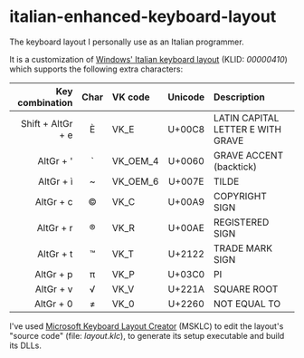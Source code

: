 # italian-enhanced-keyboard-layout
The keyboard layout I personally use as an Italian programmer.

It is a customization of [Windows' Italian keyboard layout](https://kbdlayout.info/KBDIT/) (KLID: *00000410*) which supports the following extra characters:

| Key combination   | Char | VK code  | Unicode | Description                       |
|------------------:|:----:|:---------|:-------:|:----------------------------------|
| Shift + AltGr + e | È    | VK_E     | U+00C8  | LATIN CAPITAL LETTER E WITH GRAVE |
| AltGr + '         | `    | VK_OEM_4 | U+0060  | GRAVE ACCENT (backtick)           |
| AltGr + ì         | ~    | VK_OEM_6 | U+007E  | TILDE                             |
| AltGr + c         | ©    | VK_C     | U+00A9  | COPYRIGHT SIGN                    |
| AltGr + r         | ®    | VK_R     | U+00AE  | REGISTERED SIGN                   |
| AltGr + t         | ™    | VK_T     | U+2122  | TRADE MARK SIGN                   |
| AltGr + p         | π    | VK_P     | U+03C0  | PI                                |
| AltGr + v         | √    | VK_V     | U+221A  | SQUARE ROOT                       |
| AltGr + 0         | ≠    | VK_0     | U+2260  | NOT EQUAL TO                      |

I've used [Microsoft Keyboard Layout Creator](https://www.microsoft.com/en-us/download/details.aspx?id=102134) (MSKLC) to edit the layout's "source code" (file: *layout.klc*), to generate its setup executable and build its DLLs. 
